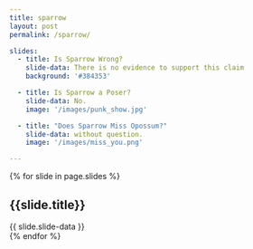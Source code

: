 ```yaml
---
title: sparrow
layout: post
permalink: /sparrow/

slides:
  - title: Is Sparrow Wrong?
    slide-data: There is no evidence to support this claim
    background: '#384353'

  - title: Is Sparrow a Poser?
    slide-data: No.
    image: '/images/punk_show.jpg'

  - title: "Does Sparrow Miss Opossum?"
    slide-data: without question.
    image: '/images/miss_you.png'

---
```


{% for slide in page.slides %}                 
<section data-background="{% if slide.image %}{{slide.image}}{% elsif slide.background %}{{slide.background}}{% else %}{{page.background}}{% endif %}">
        <h1>{{slide.title}}</h1>{{ slide.slide-data }}
</section>               
{% endfor %}
    
